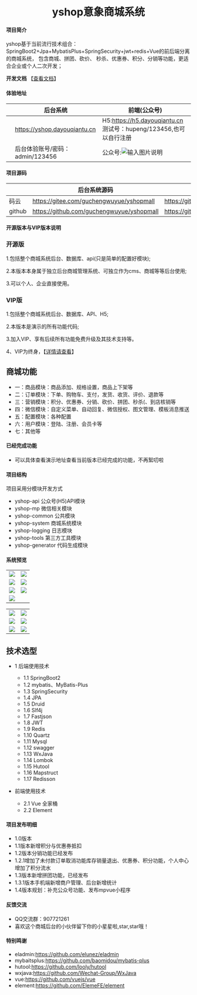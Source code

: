 <h1 style="text-align: center">yshop意象商城系统</h1>


#### 项目简介
yshop基于当前流行技术组合： SpringBoot2+Jpa+MybatisPlus+SpringSecurity+jwt+redis+Vue的前后端分离的商城系统， 包含商城、拼团、砍价、
秒杀、优惠券、积分、分销等功能，更适合企业或个人二次开发；

**开发文档**  【[查看文档](https://gitee.com/guchengwuyue/yshopmall/wikis/%E5%BC%80%E5%8F%91%E7%8E%AF%E5%A2%83?sort_id=1718722)】 

#### 体验地址

|     |   后台系统  |   前端(公众号)  |
|---  |--- | --- |
|   |  https://yshop.dayouqiantu.cn  |H5:https://h5.dayouqiantu.cn 测试号：hupeng/123456,也可以自行注册 |
|    |  后台体验账号/密码：admin/123456   |  公众号:![输入图片说明](https://images.gitee.com/uploads/images/2019/1116/060936_fd73496c_477893.jpeg "qrcode_for_gh_95df5a2881cc_258.jpg")   |


#### 项目源码

|     |  后台系统源码 |   后台系统前端源码  |
|---  |--- | --- |
|   码云  |  https://gitee.com/guchengwuyue/yshopmall  | https://gitee.com/guchengwuyue/yshopmall_qd |
|   github   |  https://github.com/guchengwuyue/yshopmall |https://github.com/guchengwuyue/yshopmall_qd  |

#### 开源版本与VIP版本说明


###  开源版
1.包括整个商城系统后台、数据库、api(只是简单的配置好模块);

2.本版本本身属于独立后台商城管理系统、可独立作为cms、商城等等后台使用;

3.可以个人、企业直接使用。

### VIP版
1.包括整个商城系统后台、数据库、API、H5;

2.本版本是演示的所有功能代码;

3.加入VIP、享有后续所有功能免费升级及其技术支持等。

4、VIP为终身，【[详情请查看](https://gitee.com/guchengwuyue/yshopmall/wikis/pages?sort_id=1715823&doc_id=441578)】 


## 商城功能

* 一：商品模块：商品添加、规格设置，商品上下架等
* 二：订单模块：下单、购物车、支付，发货、收货、评价、退款等
* 三：营销模块：积分、优惠券、分销、砍价、拼团、秒杀(、到店核销等
* 四：微信模块：自定义菜单、自动回复、微信授权、图文管理、模板消息推送
* 五：配置模块：各种配置
* 六：用户模块：登陆、注册、会员卡等
* 七：其他等
        

####  已经完成功能
- 可以具体查看演示地址查看当前版本已经完成的功能，不再絮叨啦



#### 项目结构
项目采用分模块开发方式
- yshop-api       公众号(H5)API模块
- yshop-mp        微信相关模块
- yshop-common    公共模块
- yshop-system    商城系统模块
- yshop-logging   日志模块
- yshop-tools     第三方工具模块
- yshop-generator 代码生成模块

#### 系统预览
<table>
    <tr>
        <td><img src="https://images.gitee.com/uploads/images/2019/1107/194017_9207632f_477893.png"/></td>
        <td><img src="https://images.gitee.com/uploads/images/2019/1121/230257_5844f5f1_477893.png"/></td>
    </tr>
    <tr>
        <td><img src="https://images.gitee.com/uploads/images/2019/1121/230051_971db503_477893.png "/></td>
        <td><img src="https://images.gitee.com/uploads/images/2019/1121/230342_f379583e_477893.png"/></td>
    </tr>
    <tr>
        <td><img src="https://images.gitee.com/uploads/images/2019/1121/230224_5f0dec5d_477893.png"/></td>
        <td><img src="https://images.gitee.com/uploads/images/2019/1107/194207_7b3b1f53_477893.png"/></td>
    </tr>
    <tr>   
         <td><img src="https://images.gitee.com/uploads/images/2019/1121/230424_f01fca77_477893.png"/></td>
         <td></td>
    </tr>
</table>
<table>
    <tr>
        <td><img src="https://images.gitee.com/uploads/images/2019/1121/231156_df0430c8_477893.jpeg"/></td>
        <td><img src="https://images.gitee.com/uploads/images/2019/1121/231246_797725e6_477893.jpeg"/></td>
    </tr>
    <tr>
        <td><img src="https://images.gitee.com/uploads/images/2019/1121/231335_7d732dbd_477893.jpeg"/></td>
        <td><img src="https://images.gitee.com/uploads/images/2019/1107/201622_f913b59c_477893.png"/></td>
    </tr>
    <tr>
        <td><img src="https://images.gitee.com/uploads/images/2019/1107/201646_5bc6df48_477893.png"/></td>
        <td><img src="https://images.gitee.com/uploads/images/2019/1107/201706_32ee305c_477893.png"/></td>
    </tr>
</table>

## 技术选型
* 1 后端使用技术
    * 1.1 SpringBoot2
    * 1.2 mybatis、MyBatis-Plus
    * 1.3 SpringSecurity
    * 1.4 JPA
    * 1.5 Druid
    * 1.6 Slf4j
    * 1.7 Fastjson
    * 1.8 JWT
    * 1.9 Redis
    * 1.10 Quartz
    * 1.11 Mysql
    * 1.12 swagger
    * 1.13 WxJava
    * 1.14 Lombok
    * 1.15 Hutool
    * 1.16 Mapstruct
	* 1.17 Redisson
        
* 前端使用技术
    * 2.1 Vue 全家桶
    * 2.2 Element


#### 项目发布明细

- 1.0版本
- 1.1版本新增积分与优惠券抵扣
- 1.2版本分销功能已经发布
- 1.2.1增加了未付款订单取消功能库存销量退出、优惠券、积分功能，个人中心增加了积分流水
- 1.3版本新增拼团功能，已经发布
- 1.3.1版本手机端新增商户管理、后台新增统计
- 1.4版本规划：补充公众号功能、发布mpvue小程序

	
#### 反馈交流
- QQ交流群：907721261
- 喜欢这个商城后台的小伙伴留下你的小星星啦,star,star哦！

####  特别鸣谢
- eladmin:https://github.com/elunez/eladmin
- mybaitsplus:https://github.com/baomidou/mybatis-plus
- hutool:https://github.com/looly/hutool
- wxjava:https://github.com/Wechat-Group/WxJava
- vue:https://github.com/vuejs/vue
- element:https://github.com/ElemeFE/element
